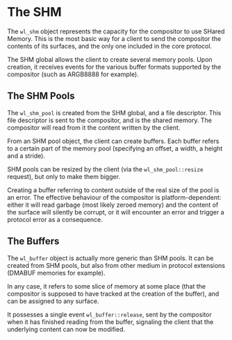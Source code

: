 # The SHM

The `wl_shm` object represents the capacity for the compositor to use SHared Memory. This is the
most basic way for a client to send the compositor the contents of its surfaces, and the only one
included in the core protocol.

The SHM global allows the client to create several memory pools. Upon creation, it receives events
for the various buffer formats supported by the compositor (such as ARGB8888 for example).

## The SHM Pools

The `wl_shm_pool` is created from the SHM global, and a file descriptor. This file descriptor is
sent to the compositor, and is the shared memory. The compositor will read from it the content
written by the client.

From an SHM pool object, the client can create buffers. Each buffer refers to a certain part of
the memory pool (specifying an offset, a width, a height and a stride).

SHM pools can be resized by the client (via the `wl_shm_pool::resize` request), but only to make
them bigger.

Creating a buffer referring to content outside of the real size of the pool is an error. The
effective behaviour of the compositor is platform-dependent: either it will read garbage (most
likely zeroed memory) and the content of the surface will silently be corrupt, or it will encounter
an error and trigger a protocol error as a consequence.

## The Buffers

The `wl_buffer` object is actually more generic than SHM pools. It can be created from SHM pools,
but also from other medium in protocol extensions (DMABUF memories for example).

In any case, it refers to some slice of memory at some place (that the compositor is supposed to
have tracked at the creation of the buffer), and can be assigned to any surface.

It possesses a single event `wl_buffer::release`, sent by the compositor when it has finished
reading from the buffer, signaling the client that the underlying content can now be modified.
